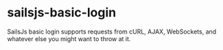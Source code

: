 # sailsjs-basic-login
SailsJs basic login supports requests from cURL, AJAX, WebSockets, and whatever else you might want to throw at it.
